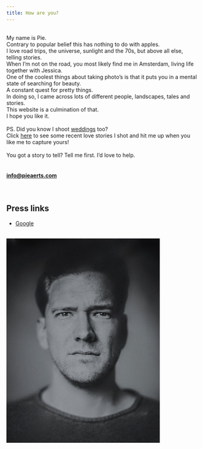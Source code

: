 ```yaml
---
title: How are you?
---
```


<div><span style="font-size: 1.8rem; letter-spacing: 0.01rem;"></span></div>

<div>&nbsp;</div>

<div>My name is Pie.</div>

<div>Contrary to popular belief this has nothing to do with apples.</div>

<div>I love road trips, the universe, sunlight and the 70s, but above all else, telling stories. &nbsp;</div>

<div>When I&rsquo;m not on the road, you most likely find me in Amsterdam, living life together with Jessica.&nbsp;</div>

<div>One of the coolest things about taking photo&rsquo;s is that it puts you in a mental state of searching for beauty.&nbsp;</div>

<div>A constant quest for pretty things.</div>

<div>In doing so, I came across lots of different people, landscapes, tales and stories.</div>

<div>This website is a culmination of that.&nbsp;</div>

<div>I hope you like it.&nbsp;</div>

<div>&nbsp;</div>

<div>PS. Did you know I shoot <a target="_blank" href="https://www.pieaerts.com/weddings">weddings</a> too?&nbsp;</div>

<div>Click <a target="_blank" href="https://www.pieaerts.com/weddings">here</a> to see some recent love stories I shot and hit me up when you like me to capture yours!</div>

<div>&nbsp;</div>

<div>You got a story to tell? Tell me first. I&rsquo;d love to help.</div>

<div>&nbsp;</div>

#### info@pieaerts.com&nbsp;

<div>&nbsp;</div>

## Press links

- [Google](https://www.google.com)

<div>&nbsp;</div>

<img src="/uploads/pie-aerts.jpg" alt="Pie Aerts" style="max-width: 400px; margin: 0 auto;" />